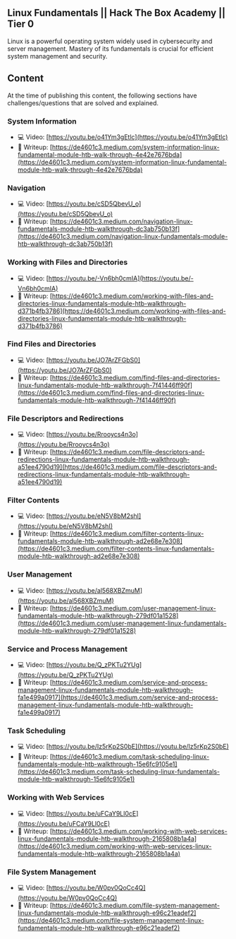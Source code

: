 ## Linux Fundamentals || Hack The Box Academy || Tier 0

Linux is a powerful operating system widely used in cybersecurity and server management. Mastery of its fundamentals is crucial for efficient system management and security.

## Content
At the time of publishing this content, the following sections have challenges/questions that are solved and explained.

### System Information

- 💻 Video: [https://youtu.be/o41Ym3gEtlc](https://youtu.be/o41Ym3gEtlc)
- 📗 Writeup: [https://de4601c3.medium.com/system-information-linux-fundamental-module-htb-walk-through-4e42e7676bda](https://de4601c3.medium.com/system-information-linux-fundamental-module-htb-walk-through-4e42e7676bda)

### Navigation 

- 💻 Video: [https://youtu.be/cSD5QbevU_o](https://youtu.be/cSD5QbevU_o)
- 📗 Writeup: [https://de4601c3.medium.com/navigation-linux-fundamentals-module-htb-walkthrough-dc3ab750b13f](https://de4601c3.medium.com/navigation-linux-fundamentals-module-htb-walkthrough-dc3ab750b13f)

### Working with Files and Directories

- 💻 Video: [https://youtu.be/-Vn6bh0cmIA](https://youtu.be/-Vn6bh0cmIA)
- 📗 Writeup: [https://de4601c3.medium.com/working-with-files-and-directories-linux-fundamentals-module-htb-walkthrough-d371b4fb3786](https://de4601c3.medium.com/working-with-files-and-directories-linux-fundamentals-module-htb-walkthrough-d371b4fb3786)

### Find Files and Directories

- 💻 Video: [https://youtu.be/JO7ArZFGbS0](https://youtu.be/JO7ArZFGbS0)
- 📗 Writeup: [https://de4601c3.medium.com/find-files-and-directories-linux-fundamentals-module-htb-walkthrough-7f41446ff90f](https://de4601c3.medium.com/find-files-and-directories-linux-fundamentals-module-htb-walkthrough-7f41446ff90f)

### File Descriptors and Redirections

- 💻 Video: [https://youtu.be/Rrooycs4n3o](https://youtu.be/Rrooycs4n3o)
- 📗 Writeup: [https://de4601c3.medium.com/file-descriptors-and-redirections-linux-fundamentals-module-htb-walkthrough-a51ee4790d19](https://de4601c3.medium.com/file-descriptors-and-redirections-linux-fundamentals-module-htb-walkthrough-a51ee4790d19)

### Filter Contents

- 💻 Video: [https://youtu.be/eN5V8bM2shI](https://youtu.be/eN5V8bM2shI)
- 📗 Writeup: [https://de4601c3.medium.com/filter-contents-linux-fundamentals-module-htb-walkthrough-ad2e68e7e308](https://de4601c3.medium.com/filter-contents-linux-fundamentals-module-htb-walkthrough-ad2e68e7e308)

### User Management

- 💻 Video: [https://youtu.be/al568XBZmuM](https://youtu.be/al568XBZmuM)
- 📗 Writeup: [https://de4601c3.medium.com/user-management-linux-fundamentals-module-htb-walkthrough-279df01a1528](https://de4601c3.medium.com/user-management-linux-fundamentals-module-htb-walkthrough-279df01a1528)

### Service and Process Management

- 💻 Video: [https://youtu.be/Q_zPKTu2YUg](https://youtu.be/Q_zPKTu2YUg)
- 📗 Writeup: [https://de4601c3.medium.com/service-and-process-management-linux-fundamentals-module-htb-walkthrough-fa1e499a0917](https://de4601c3.medium.com/service-and-process-management-linux-fundamentals-module-htb-walkthrough-fa1e499a0917)

### Task Scheduling

- 💻 Video: [https://youtu.be/Iz5rKp2S0bE](https://youtu.be/Iz5rKp2S0bE)
- 📗 Writeup: [https://de4601c3.medium.com/task-scheduling-linux-fundamentals-module-htb-walkthrough-15e6fc9105e1](https://de4601c3.medium.com/task-scheduling-linux-fundamentals-module-htb-walkthrough-15e6fc9105e1)

### Working with Web Services

- 💻 Video: [https://youtu.be/uFCaY9Ll0cE](https://youtu.be/uFCaY9Ll0cE)
- 📗 Writeup: [https://de4601c3.medium.com/working-with-web-services-linux-fundamentals-module-htb-walkthrough-2165808b1a4a](https://de4601c3.medium.com/working-with-web-services-linux-fundamentals-module-htb-walkthrough-2165808b1a4a)

### File System Management

- 💻 Video: [https://youtu.be/W0pv0QoCc4Q](https://youtu.be/W0pv0QoCc4Q)
- 📗 Writeup: [https://de4601c3.medium.com/file-system-management-linux-fundamentals-module-htb-walkthrough-e96c21eadef2](https://de4601c3.medium.com/file-system-management-linux-fundamentals-module-htb-walkthrough-e96c21eadef2)
